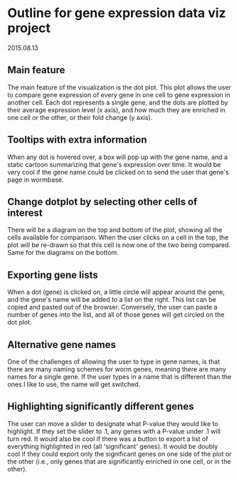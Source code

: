 # Outline for gene expression data viz project

2015.08.13

## Main feature
The main feature of the visualization is the dot plot. This plot allows the user to compare gene expression of every gene in one cell to gene expression in another cell. Each dot represents a single gene, and the dots are plotted by their average expression level (x axis), and how much they are enriched in one cell or the other, or their fold change (y axis).

## Tooltips with extra information
When any dot is hovered over, a box will pop up with the gene name, and a static cartoon summarizing that gene's expression over time. It would be very cool if the gene name could be clicked on to send the user that gene's page in wormbase. 

## Change dotplot by selecting other cells of interest
There will be a diagram on the top and bottom of the plot, showing all the cells available for comparison. When the user clicks on a cell in the top, the plot will be re-drawn so that this cell is now one of the two being compared. Same for the diagrams on the bottom.

## Exporting gene lists
When a dot (gene) is clicked on, a little circle will appear around the gene, and the gene's name will be added to a list on the right. This list can be copied and pasted out of the browser. Conversely, the user can paste a number of genes into the list, and all of those genes will get circled on the dot plot.

## Alternative gene names
One of the challenges of allowing the user to type in gene names, is that there are many naming schemes for worm genes, meaning there are many names for a single gene. If the user types in a name that is different than the ones I like to use, the name will get switched.

## Highlighting significantly different genes
The user can move a slider to designate what P-value they would like to highlight. If they set the slider to .1, any genes with a P-value under .1 will turn red. It would also be cool if there was a button to export a list of everything highlighted in red (all 'significant' genes). It would be doubly cool if they could export only the significant genes on one side of the plot or the other (i.e., only genes that are significantly enriched in one cell, or in the other).
